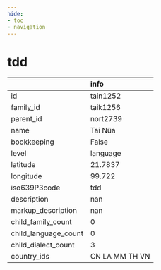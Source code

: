 ```yaml
---
hide:
- toc
- navigation
---
```

# tdd
|                      | info           |
|:---------------------|:---------------|
| id                   | tain1252       |
| family_id            | taik1256       |
| parent_id            | nort2739       |
| name                 | Tai Nüa        |
| bookkeeping          | False          |
| level                | language       |
| latitude             | 21.7837        |
| longitude            | 99.722         |
| iso639P3code         | tdd            |
| description          | nan            |
| markup_description   | nan            |
| child_family_count   | 0              |
| child_language_count | 0              |
| child_dialect_count  | 3              |
| country_ids          | CN LA MM TH VN |